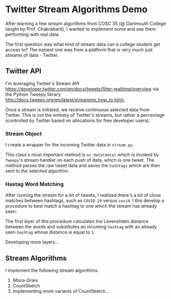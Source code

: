 # Twitter Stream Algorithms Demo

After learning a few stream algorithms from COSC 35 (@ Dartmouth College taught by Prof. Chakrabarti), I wanted to implement some and see them performing with real data.

The first question was what kind of stream data can a college student get access to? The easiest one was from a platform that is very much just streams of data - Twitter.

## Twitter API

I'm leveraging Twitter's Stream API <https://developer.twitter.com/en/docs/tweets/filter-realtime/overview> via the Python Tweepy library <http://docs.tweepy.org/en/latest/streaming_how_to.html.>

Once a stream is initiated, we receive continuous selected data from Twitter. This is not the entirety of Twitter's streams, but rather a percentage (controlled by Twitter based on allocations for free developer users).

### Stream Object

I create a wrapper for the incoming Twitter data in `stream.py`.

This class's most important method is `on_data(data)` which is invoked by `Tweepy`'s stream handler on each push of data, which is one tweet. The method parses the raw tweet data and saves the `hashtags` which are then sent to the selected algorithm.

### Hastag Word Matching

After running the stream for a lot of tweets, I realized there's a lot of close matches between hashtags, such as `COVID-19` versus `covid`. I this develop a procedure to best match a hashtag to one which the stream has already seen.

The first layer of this procedure calculates the Levenshtein distance between the words and substitutes an incoming `hashtag` with an already seen `hashtag` whose distance is equal to `1`.

Developing more layers...

## Stream Algorithms

I implement the following stream algorithms:
1. Misra-Gries
2. CountSketch
3. Implementing more variants of CountSketch...
